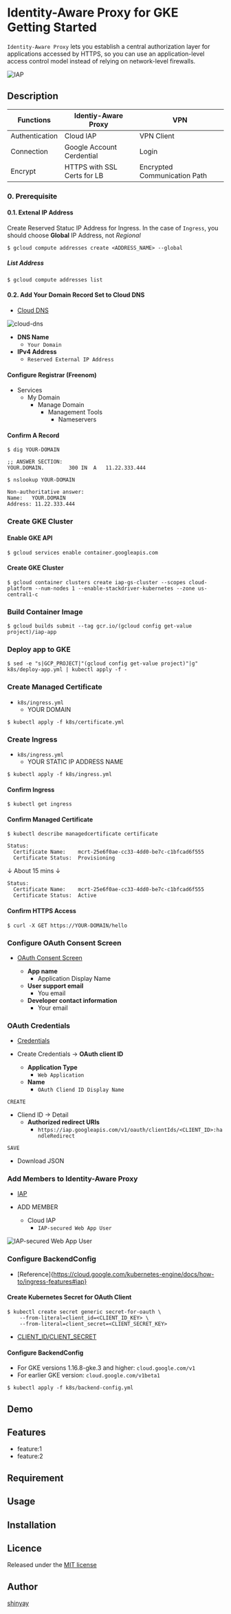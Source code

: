 # Identity-Aware Proxy for GKE Getting Started

`Identity-Aware Proxy` lets you establish a central authorization layer for applications accessed by HTTPS, so you can use an application-level access control model instead of relying on network-level firewalls.

![IAP](https://cloud.google.com/iap/images/iap-load-balancer.png)

## Description

|Functions|Identiy-Aware Proxy|VPN|
|---------|-------------------|---|
|Authentication|Cloud IAP|VPN Client|
|Connection|Google Account Cerdential|Login|
|Encrypt|HTTPS with SSL Certs for LB|Encrypted Communication Path|

### 0. Prerequisite
#### 0.1. Extenal IP Address

Create Reserved Statuc IP Address for Ingress.
In the case of `Ingress`, you should choose **Global** IP Address, not *Regional*

```
$ gcloud compute addresses create <ADDRESS_NAME> --global
```

##### List Address
```
$ gcloud compute addresses list
```

#### 0.2. Add Your Domain Record Set to Cloud DNS

- [Cloud DNS](https://cloud.google.com/dns/docs/quickstart)

![cloud-dns](https://user-images.githubusercontent.com/3072734/99962127-f616bf00-2dd2-11eb-89de-67c7b4be2dc1.png)

- **DNS Name**
  - `Your Domain`
- **IPv4 Address**
  - `Reserved External IP Address`

#### Configure Registrar (Freenom)
- Services
  - My Domain
    - Manage Domain
      - Management Tools
        - Nameservers

#### Confirm A Record
```
$ dig YOUR-DOMAIN

;; ANSWER SECTION:
YOUR.DOMAIN.		300	IN	A	11.22.333.444
```

```
$ nslookup YOUR-DOMAIN

Non-authoritative answer:
Name:	YOUR.DOMAIN
Address: 11.22.333.444
```

### Create GKE Cluster
#### Enable GKE API
```
$ gcloud services enable container.googleapis.com
```


#### Create GKE Cluster
```
$ gcloud container clusters create iap-gs-cluster --scopes cloud-platform --num-nodes 1 --enable-stackdriver-kubernetes --zone us-central1-c
```

### Build Container Image
```
$ gcloud builds submit --tag gcr.io/(gcloud config get-value project)/iap-app
```

### Deploy app to GKE
```
$ sed -e "s|GCP_PROJECT|"(gcloud config get-value project)"|g" k8s/deploy-app.yml | kubectl apply -f -
```

### Create Managed Certificate
- `k8s/ingress.yml`
  - YOUR DOMAIN

```
$ kubectl apply -f k8s/certificate.yml
```

### Create Ingress
- `k8s/ingress.yml`
  - YOUR STATIC IP ADDRESS NAME

```
$ kubectl apply -f k8s/ingress.yml
```

#### Confirm Ingress
```
$ kubectl get ingress
```

#### Confirm Managed Certificate
```
$ kubectl describe managedcertificate certificate
```

```
Status:
  Certificate Name:    mcrt-25e6f0ae-cc33-4dd0-be7c-c1bfcad6f555
  Certificate Status:  Provisioning
```
↓
About 15 mins
↓
```
Status:
  Certificate Name:    mcrt-25e6f0ae-cc33-4dd0-be7c-c1bfcad6f555
  Certificate Status:  Active
```

#### Confirm HTTPS Access
```
$ curl -X GET https://YOUR-DOMAIN/hello
```

### Configure OAuth Consent Screen
- [OAuth Consent Screen](https://console.cloud.google.com/apis/credentials/consent?_ga=2.73243667.145231038.1606091012-983599867.1599137884&_gac=1.249734004.1604543893.CjwKCAiAv4n9BRA9EiwA30WND9tYKNMuLjYNlsSBrI4JO3KyW7Wkyj7T5SL10VmdwDs8jNxCe6vRoxoChh0QAvD_BwE)

  - **App name**
    - Application Display Name
  - **User support email**
    - You email
  - **Developer contact information**
    - Your email

### OAuth Credentials
- [Credentials](https://console.cloud.google.com/apis/credentials?_ga=2.7746482.145231038.1606091012-983599867.1599137884&_gac=1.219319915.1604543893.CjwKCAiAv4n9BRA9EiwA30WND9tYKNMuLjYNlsSBrI4JO3KyW7Wkyj7T5SL10VmdwDs8jNxCe6vRoxoChh0QAvD_BwE)

- Create Credentials -> **OAuth client ID**
  - **Application Type**
    - `Web Application`
  - **Name**
    - `OAuth Cliend ID Display Name`

`CREATE`

- Cliend ID -> Detail
  - **Authorized redirect URIs**
    - `https://iap.googleapis.com/v1/oauth/clientIds/<CLIENT_ID>:handleRedirect`

`SAVE`

- Download JSON

### Add Members to Identity-Aware Proxy
- [IAP](https://console.cloud.google.com/security/iap?_ga=2.79167380.145231038.1606091012-983599867.1599137884&_gac=1.222007146.1604543893.CjwKCAiAv4n9BRA9EiwA30WND9tYKNMuLjYNlsSBrI4JO3KyW7Wkyj7T5SL10VmdwDs8jNxCe6vRoxoChh0QAvD_BwE)

- ADD MEMBER
  - Cloud IAP
    - `IAP-secured Web App User`

![IAP-secured Web App User](https://user-images.githubusercontent.com/3072734/100075829-cb387380-2e83-11eb-9e6b-bbd4a91c3542.png)

### Configure BackendConfig
- [Reference]{https://cloud.google.com/kubernetes-engine/docs/how-to/ingress-features#iap}

#### Create Kubernetes Secret for OAuth Client
```
$ kubectl create secret generic secret-for-oauth \
    --from-literal=client_id=<CLIENT_ID_KEY> \
    --from-literal=client_secret=<CLIENT_SECRET_KEY>
```

- [CLIENT_ID/CLIENT_SECRET](https://console.cloud.google.com/apis/credentials?_ga=2.82107286.145231038.1606091012-983599867.1599137884&_gac=1.123965048.1604543893.CjwKCAiAv4n9BRA9EiwA30WND9tYKNMuLjYNlsSBrI4JO3KyW7Wkyj7T5SL10VmdwDs8jNxCe6vRoxoChh0QAvD_BwE)

#### Configure BackendConfig
- For GKE versions 1.16.8-gke.3 and higher: `cloud.google.com/v1`
- For earlier GKE version: `cloud.google.com/v1beta1`

```
$ kubectl apply -f k8s/backend-config.yml
```

## Demo

## Features

- feature:1
- feature:2

## Requirement

## Usage

## Installation

## Licence

Released under the [MIT license](https://gist.githubusercontent.com/shinyay/56e54ee4c0e22db8211e05e70a63247e/raw/34c6fdd50d54aa8e23560c296424aeb61599aa71/LICENSE)

## Author

[shinyay](https://github.com/shinyay)
